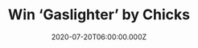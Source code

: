 ---
campaign-uuid: "c-b64851b4-daea-4ed9-8083-2d8b852a294e"
type: "Competition"
category: "Music"
date: "2020-07-20T06:00:00.000Z"
end-date: "2020-08-20T23:59:00.000Z"
disable-form: false
is_promoted: false
has_entry_page: true
title: "Win ‘Gaslighter’ by Chicks"
competition-description: "<p>Superstars, renegades, innovators, heroes, villains,\
  \ and moms, The Chicks have grown from a band into a cultural phenomenon. Now, they\
  \ are back with a brand new record: 'Gaslighter' which is their fifth studio album\
  \ and their first new album since 2006's 'Taking the Long Way', which won several\
  \ awards including five Grammy Awards.</p>\n<p>Click below for a chance to win it\
  \ now.</p>\n"
hero-header: "Win ‘Gaslighter’ by Chicks"
terms-confirmation: "N/A"
banner-img: "https://assets.expresslyapp.com/asset-dc9ed6d7-051c-4c8d-825d-60c93a08d1e2.jpg"
logo-left-href: "http://club.expressly.io"
logo-left-image: "https://assets.expresslyapp.com/asset-01dbc443-5930-45e1-a153-2d8395b09e52.jpg"
logo-left-title: "Expressly Club"
bg-image-hero: "https://assets.expresslyapp.com/asset-528ef17b-20fa-4847-82b6-fea13cf78c0b.jpg"
bg-image-first: "https://assets.expresslyapp.com/asset-6603206a-88cd-4e57-bc1d-116b19780ad4.jpg"
section1-content: "<p>Superstars, renegades, innovators, heroes, villains, and moms,\
  \ The Chicks have grown from a band into a cultural phenomenon. Since the release\
  \ of their debut album, 'Wide Open Spaces' in 1998, their music has stirred emotions\
  \ in fans across the world, making them one of the biggest and most influential\
  \ bands of our time.</p>\n<p>'Gaslighter' is their fifth studio album and their\
  \ first new album since 2006's 'Taking the Long Way', which won five Grammy Awards,\
  \ including 'Album of the Year', 'Record of the Year' and 'Song of the Year'. The\
  \ album is produced by Jack Antonoff along with the band themselves.</p>\n<p>Click\
  \ below and it could be yours.</p>\n"
entry-title: "Win ‘Gaslighter’ by Chicks"
entry-content: "<p>Enter the draw to win ‘Gaslighter’ by Chicks by completing the\
  \ form below before 23:59 on the 20th of August 2020.</p>\n"
has-winner: false
prize-description: "‘Gaslighter’ by Chicks"
special-conditions: "Multiple entries are allowed up to one every day.\r\n\r\nThis\
  \ competition is also available on: https://aaa.nme.com/competitions/gaslighter-chicks-album"
country-restrictions:
- "GB"
---